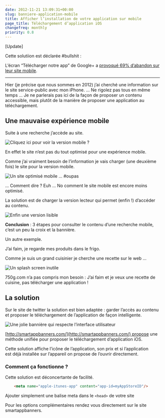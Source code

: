 ```yaml
---
date: 2012-11-21 13:09:31+00:00
slug: banniere-application-mobile
title: Afficher l’installation de votre application sur mobile
page_title: Téléchargement d’application iOS
changefreq: monthly
priority: 0.8
---
```


[Update]

Cette solutiion est déclarée #bullshit :

L’écran “Télécharger notre app” de Google+ a [provoqué 69% d’abandon sur leur site mobile](http://googlewebmastercentral.blogspot.co.uk/2015/07/google-case-study-on-app-download-interstitials.html).

- - -

Hier (je précise que nous sommes en 2012) j’ai cherché une information sur le site service-public avec mon iPhone.
...
Ne rigolez pas tous en même temps ...
Je ne parlerais pas ici de la façon de proposer un contenu accessible, mais plutôt de la manière de proposer une application au téléchargement.

## Une mauvaise expérience mobile

Suite à une recherche j’accède au site.

![Cliquez ici pour voir la version mobile ?](blog/legacy/2012/11/service-public-mobile.png?raw=true)

En effet le site n’est pas du tout optimisé pour une expérience mobile.

Comme j’ai vraiment besoin de l’information je vais charger (une deuxième fois) le site pour la version mobile.

![Un site optimisé mobile ... #oupas](blog/legacy/2012/11/service-public-mobile-site.png?raw=true)


... Comment dire ? Euh ... No comment le site mobile est encore moins optimisé.


La solution est de charger la version lecteur qui permet (enfin !) d’accéder au contenu.

![Enfin une version lisible](blog/legacy/2012/11/service-public-mobile-lecteur.png?raw=true)



__Conclusion__ : 3 étapes pour consulter le contenu d’une recherche mobile, c’est un peu la croix et la bannière.

Un autre exemple.

J’ai faim, je regarde mes produits dans le frigo.

Comme je suis un grand cuisinier je cherche une recette sur le web ...

![Un splash screen inutile](blog/legacy/2012/11/750g-mobile.png?raw=true)

750g.com n’a pas compris mon besoin : J’ai faim et je veux une recette de cuisine, pas télécharger une application !

## La solution

Sur le site de twitter la solution est bien adaptée : garder l’accès au contenu et proposer le téléchargement de l’application de façon intelligente.


![Une jolie bannière qui respecte l’interface utilisateur](blog/legacy/2012/11/smartappbanner.png?raw=true)


[http://smartappbanners.com/](http://smartappbanners.com/) propose une méthode unifiée pour proposer le téléchargement d’application iOS.




Cette solution affiche l’icône de l’application, son prix et si l’application est déjà installée sur l’appareil on propose de l’ouvrir directement.




### Comment ça fonctionne ?

Cette solution est déconcertante de facilité.

~~~ html
    <meta name="apple-itunes-app" content="app-id=myAppStoreID"/>
~~~

Ajouter simplement une balise meta dans le `<head>` de votre site

Pour les options complémentaires rendez vous directement sur le site smartappbanners.
